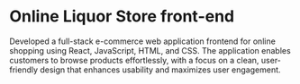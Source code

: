 # Online Liquor Store front-end
Developed a full-stack e-commerce web application frontend for online shopping using React, JavaScript, HTML, and CSS. The application enables customers to browse products effortlessly, with a focus on a clean, user-friendly design that enhances usability and maximizes user engagement.
